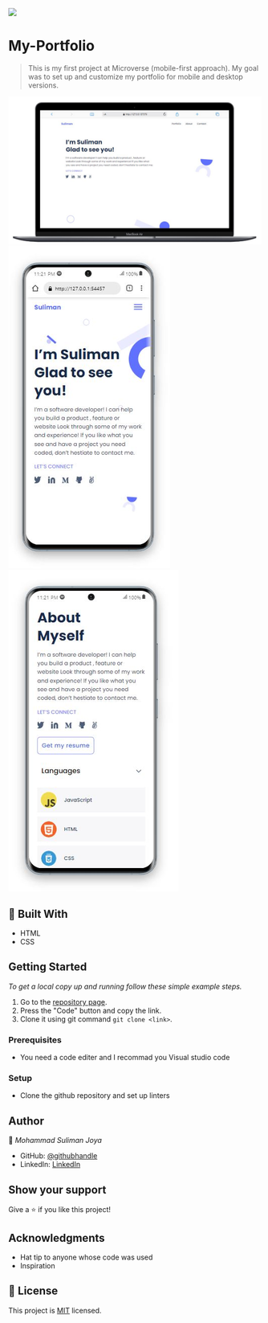 ![](https://img.shields.io/badge/Microverse-blueviolet)

# My-Portfolio

> This is my first project at Microverse (mobile-first approach).
> My goal was to set up and customize my portfolio for mobile and desktop versions.

![screenshot](/images/screenshots/Desktop-viewe.JPG)
![screenshot](/images/screenshots/Mobile-viewe.JPG) ![screenshot](/images/screenshots/Mobile-viewe-about.JPG)

## :hammer: Built With

- HTML
- CSS

## Getting Started

_To get a local copy up and running follow these simple example steps._

1. Go to the [repository page](https://github.com/SulimanJoya/My-Portfolio).
2. Press the "Code" button and copy the link.
3. Clone it using git command `git clone <link>`.

### Prerequisites

- You need a code editer and I recommad you Visual studio code

### Setup

- Clone the github repository and set up linters

## Author

👤 _Mohammad Suliman Joya_

- GitHub: [@githubhandle](https://github.com/SulimanJoya)
- LinkedIn: [LinkedIn](https://www.linkedin.com/in/sjoya66/)

## Show your support

Give a ⭐ if you like this project!

## Acknowledgments

- Hat tip to anyone whose code was used
- Inspiration

## 📝 License

This project is [MIT](./MIT.md) licensed.

